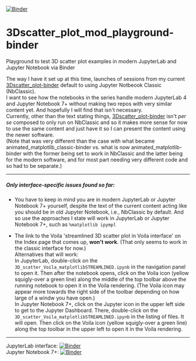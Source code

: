 [![Binder](https://mybinder.org/badge_logo.svg)](https://mybinder.org/v2/gh/fomightez/3Dscatter_plot_mod_playground-binder/main?urlpath=%2Flab%2Ftree%2Findex.ipynb)

# 3Dscatter_plot_mod_playground-binder
Playground to test 3D scatter plot examples in modern JupyterLab and Jupyter Notebook via Binder

The way I have it set up at this time, launches of sessions from my current [3Dscatter_plot-binder](https://github.com/fomightez/3Dscatter_plot-binder) default to using Jupyter Notbeook Classic (NbClassic).  
I want to see how the notebooks in the series handle modern JupyterLab 4 and Jupyter Notebook 7+ without making two repos with very similar content yet. And hopefully I will find that isn't necessary.       
Currently, other than the text stating things, [3Dscatter_plot-binder](https://github.com/fomightez/3Dscatter_plot-binder) isn't *per se* composed to only run on NbClassic and so it makes more sense for now to use the same content and just have it so I can present the content using the newer software.  
(Note that was very different than the case with what became animated_matplotlib_classic-binder vs. what is now animated_matplotlib-binder with the former being set to work in NbClassic and the latter being for the modern software, and for most part needing very different code and so had to be separate.)

------

##### Only interface-specific issues found so far:

- You have to keep in mind you are in modern JupyterLab or Jupyter Notebook 7+ yourself, despite the text of the current content acting like you should be in old Jupyter Notebook, i.e., NbClassic by default. And so use the approaches I state will work in JupyterLab or Jupyter Notebook 7+, such as `%matplotlib ipympl`

- The link to the Voila 'streamlined 3D scatter plot in Voila interface' on the Index page that comes up, **won't work**. (That only seems to work in the classic interface for now.)   
	Alternatives that will work:  
	In JupyterLab, double-click on the `3D_scatter_Voila_matplotlibSTREAMLINED.ipynb` in the navigation panel to open it. Then after the notebook opens, click on the Voila icon (yellow squigly-over a green line) along the middle of the top toolbar above the running notebook to open it in the Voila rendering. (The Voila icon may appear more towards the right side of the toolbar depending on how large of a windw you have open.)    
	In Jupyter Notebook 7+, click on the Jupyter icon in the upper left side to get to the Jupyter Dashboard. There, double-click on the `3D_scatter_Voila_matplotlibSTREAMLINED.ipynb` in the listing of files. It will open. Then click on the Voila icon (yellow squigly-over a green line) along the top toolbar in the upper left to open it in the Voila rendering.  

------


JupyterLab interface: [![Binder](https://mybinder.org/badge_logo.svg)](https://mybinder.org/v2/gh/fomightez/3Dscatter_plot_mod_playground-binder/main?urlpath=%2Flab%2Ftree%2Findex.ipynb)  
Jupyter Notebook 7+:  [![Binder](https://mybinder.org/badge_logo.svg)](https://mybinder.org/v2/gh/fomightez/3Dscatter_plot_mod_playground-binder/main?urlpath=%2Ftree%2Findex.ipynb)
